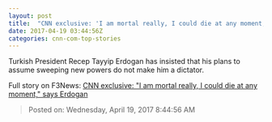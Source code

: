 ```yaml
---
layout: post
title:  "CNN exclusive: 'I am mortal really, I could die at any moment,' says Erdogan"
date: 2017-04-19 03:44:56Z
categories: cnn-com-top-stories
---
```


Turkish President Recep Tayyip Erdogan has insisted that his plans to assume sweeping new powers do not make him a dictator.


Full story on F3News: [CNN exclusive: "I am mortal really, I could die at any moment," says Erdogan](http://www.f3nws.com/n/DMXqHC)

> Posted on: Wednesday, April 19, 2017 8:44:56 AM
